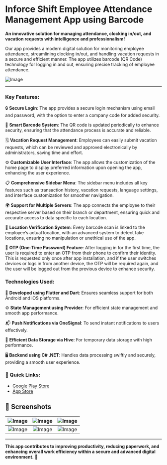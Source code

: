 #  Inforce Shift Employee Attendance Management App using Barcode

**An innovative solution for managing attendance, clocking in/out, and vacation requests with intelligence and professionalism!**

Our app provides a modern digital solution for monitoring employee attendance, streamlining clocking in/out, and handling vacation requests in a secure and efficient manner. The app utilizes barcode (QR Code) technology for logging in and out, ensuring precise tracking of employee attendance.

![Image](https://github.com/user-attachments/assets/9f711ec7-039c-4167-9853-d581822ada28)

---

### Key Features:
🔒 **Secure Login**: The app provides a secure login mechanism using email and password, with the option to enter a company code for added security.

📲 **Smart Barcode System**: The QR code is updated periodically to enhance security, ensuring that the attendance process is accurate and reliable.

🗓️ **Vacation Request Management**: Employees can easily submit vacation requests, which can be reviewed and approved electronically by administrators, saving time and effort.

⚙️ **Customizable User Interface**: The app allows the customization of the home page to display preferred information upon opening the app, enhancing the user experience.

📋 **Comprehensive Sidebar Menu**: The sidebar menu includes all key features such as transaction history, vacation requests, language settings, and interface customization for smoother navigation.

🌍 **Support for Multiple Servers**: The app connects the employee to their respective server based on their branch or department, ensuring quick and accurate access to data specific to each location.

📍 **Location Verification System**: Every barcode scan is linked to the employee’s actual location, with an advanced system to detect fake locations, ensuring no manipulation or unethical use of the app.

🔐 **OTP (One-Time Password) Feature**: After logging in for the first time, the user is required to enter an OTP from their phone to confirm their identity. This is requested only once after app installation, and if the user switches devices or logs in from another device, the OTP will be required again, and the user will be logged out from the previous device to enhance security.

### Technologies Used:
📱 **Developed using Flutter and Dart**: Ensures seamless support for both Android and iOS platforms.

⚙️ **State Management using Provider**: For efficient state management and smooth app performance.

📬 **Push Notifications via OneSignal**: To send instant notifications to users effectively.

💾 **Efficient Data Storage via Hive**: For temporary data storage with high performance.

🖥️ **Backend using C# .NET**: Handles data processing swiftly and securely, providing a smooth user experience.


### 🔗 Quick Links:
- [Google Play Store](https://play.google.com/store/apps/details?id=com.inforce.mobilpdks&hl=tr)
- [App Store](https://apps.apple.com/tr/app/inforce-shift/id6468493153)


## 📲 Screenshots








| ![Image](https://github.com/user-attachments/assets/1e97b897-844a-40b8-8804-d259683111cf) | ![Image](https://github.com/user-attachments/assets/969f60cc-ea4e-4bc0-af1d-9a006430fddf) | ![Image](https://github.com/user-attachments/assets/95f0fa49-c7b3-4878-b97d-22a4f28f0725) |
|:------------------------:|:------------------------:|:------------------------:|
| ![Image](https://github.com/user-attachments/assets/db3ba7d8-dc67-4d11-b4a3-27d7e2476639) | ![Image](https://github.com/user-attachments/assets/5d2384c8-fcd3-435b-941c-a357c238583c) | ![Image](https://github.com/user-attachments/assets/029d3809-414c-4911-991c-dbf0f24b33f7) |

---


**This app contributes to improving productivity, reducing paperwork, and enhancing overall work efficiency within a secure and advanced digital environment.** 🚀
